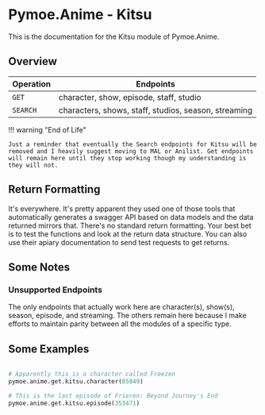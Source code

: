# Pymoe.Anime - Kitsu

This is the documentation for the Kitsu module of Pymoe.Anime.

## Overview

| Operation  | Endpoints  |
| ---------- | -------------------------------------- |
| `GET`  | character, show, episode, staff, studio |
| `SEARCH` | characters, shows, staff, studios, season, streaming |

!!! warning "End of Life"

    Just a reminder that eventually the Search endpoints for Kitsu will be removed and I heavily suggest moving to MAL or Anilist. Get endpoints will remain here until they stop working though my understanding is they will not.

## Return Formatting

It's everywhere. It's pretty apparent they used one of those tools that automatically generates a swagger API based on data models and the data returned mirrors that. There's no standard return formatting. Your best bet is to test the functions and look at the return data structure. You can also use their apiary documentation to send test requests to get returns.

## Some Notes

### Unsupported Endpoints

The only endpoints that actually work here are character(s), show(s), season, episode, and streaming. The others remain here because I make efforts to maintain parity between all the modules of a specific type.

## Some Examples

```python

# Apparently this is a character called Freezen
pymoe.anime.get.kitsu.character(85849)

# This is the last episode of Frieren: Beyond Journey's End
pymoe.anime.get.kitsu.episode(353471)

```